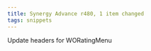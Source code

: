 ```yaml
---
title: Synergy Advance r480, 1 item changed
tags: snippets
---
```


Update headers for WORatingMenu
